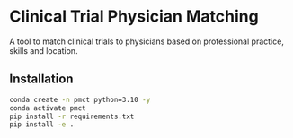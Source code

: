 # Clinical Trial Physician Matching

A tool to match clinical trials to physicians based on professional practice, skills and location.

## Installation

```bash
conda create -n pmct python=3.10 -y
conda activate pmct
pip install -r requirements.txt
pip install -e .
```
